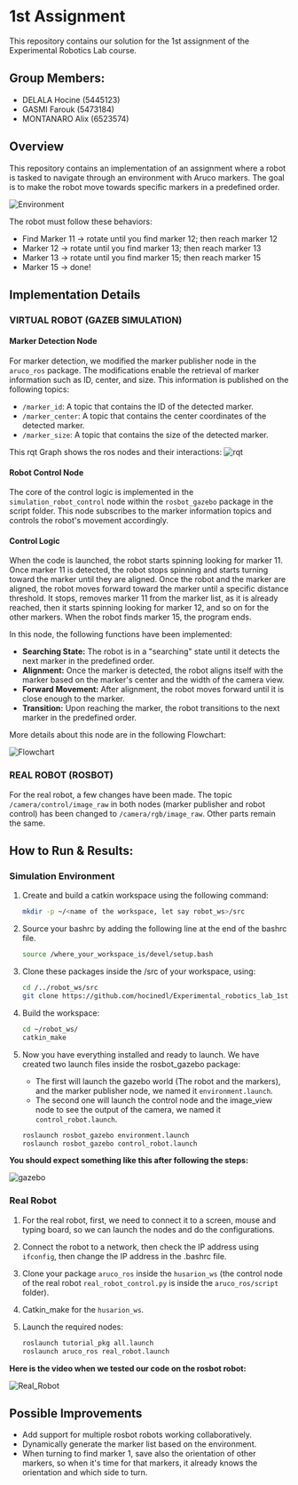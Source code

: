 # 1st Assignment 

This repository contains our solution for the 1st assignment of the Experimental Robotics Lab course.

## Group Members:

- DELALA Hocine (5445123)
- GASMI Farouk (5473184)
- MONTANARO Alix (6523574)

## Overview

This repository contains an implementation of an assignment where a robot is tasked to navigate through an environment with Aruco markers. The goal is to make the robot move towards specific markers in a predefined order.

![Environment](resourcess/gazebo_environment.png)

The robot must follow these behaviors:

- Find Marker 11 -> rotate until you find marker 12; then reach marker 12
- Marker 12 -> rotate until you find marker 13; then reach marker 13
- Marker 13 -> rotate until you find marker 15; then reach marker 15
- Marker 15 -> done!

## Implementation Details

### VIRTUAL ROBOT (GAZEB SIMULATION)

#### Marker Detection Node

For marker detection, we modified the marker publisher node in the `aruco_ros` package. The modifications enable the retrieval of marker information such as ID, center, and size. This information is published on the following topics:

- `/marker_id`: A topic that contains the ID of the detected marker.
- `/marker_center`: A topic that contains the center coordinates of the detected marker.
- `/marker_size`: A topic that contains the size of the detected marker.

This rqt Graph shows the ros nodes and their interactions:
![rqt](resourcess/rqt_graph.png)

#### Robot Control Node

The core of the control logic is implemented in the `simulation_robot_control` node within the `rosbot_gazebo` package in the script folder. This node subscribes to the marker information topics and controls the robot's movement accordingly.

#### Control Logic

When the code is launched, the robot starts spinning looking for marker 11. Once marker 11 is detected, the robot stops spinning and starts turning toward the marker until they are aligned. Once the robot and the marker are aligned, the robot moves forward toward the marker until a specific distance threshold. It stops, removes marker 11 from the marker list, as it is already reached, then it starts spinning looking for marker 12, and so on for the other markers. When the robot finds marker 15, the program ends.


In this node, the following functions have been implemented:

- **Searching State:** The robot is in a "searching" state until it detects the next marker in the predefined order.
- **Alignment:** Once the marker is detected, the robot aligns itself with the marker based on the marker's center and the width of the camera view.
- **Forward Movement:** After alignment, the robot moves forward until it is close enough to the marker.
- **Transition:** Upon reaching the marker, the robot transitions to the next marker in the predefined order.

More details about this node are in the following Flowchart:

![Flowchart](resourcess/Flowchart_trial.jpeg)

### REAL ROBOT (ROSBOT)

For the real robot, a few changes have been made. The topic `/camera/control/image_raw` in both nodes (marker publisher and robot control) has been changed to `/camera/rgb/image_raw`. Other parts remain the same.

## How to Run & Results:

### Simulation Environment

1. Create and build a catkin workspace using the following command:

    ```bash
    mkdir -p ~/<name of the workspace, let say robot_ws>/src
    ```

2. Source your bashrc by adding the following line at the end of the bashrc file.

    ```bash
    source /where_your_workspace_is/devel/setup.bash
    ```

3. Clone these packages inside the /src of your workspace, using:

    ```bash
    cd /../robot_ws/src
    git clone https://github.com/hocinedl/Experimental_robotics_lab_1st_Assignment.git
    ```

4. Build the workspace:

    ```bash
    cd ~/robot_ws/
    catkin_make
    ```

5. Now you have everything installed and ready to launch. We have created two launch files inside the rosbot_gazebo package:

    - The first will launch the gazebo world (The robot and the markers), and the marker publisher node, we named it `environment.launch`.
    - The second one will launch the control node and the image_view node to see the output of the camera, we named it `control_robot.launch`.

    ```bash
    roslaunch rosbot_gazebo environment.launch
    roslaunch rosbot_gazebo control_robot.launch
    ```

**You should expect something like this after following the steps:**


![gazebo](resourcess/virtual-robot.gif)


### Real Robot

1. For the real robot, first, we need to connect it to a screen, mouse and typing board, so we can launch the nodes and do the configurations.
2. Connect the robot to a network, then check the IP address using `ifconfig`, then change the IP address in the .bashrc file.
3. Clone your package `aruco_ros` inside the `husarion_ws` (the control node of the real robot `real_robot_control.py` is inside the `aruco_ros/script` folder).
4. Catkin_make for the `husarion_ws`.
5. Launch the required nodes:

    ```bash
    roslaunch tutorial_pkg all.launch
    roslaunch aruco_ros real_robot.launch
    ```
    
**Here is the video when we tested our code on the rosbot robot:**

![Real_Robot](resourcess/Real_Robot3.gif)


## Possible Improvements

- Add support for multiple rosbot robots working collaboratively.
- Dynamically generate the marker list based on the environment.
- When turning to find marker 1, save also the orientation of other markers, so when it's time for that markers, it already knows the orientation and which side to turn.
